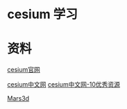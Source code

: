 # cesium 学习

# 资料
[cesium官网](https://cesium.com)

[cesium中文网](http://cesium.xin/wordpress/)
[cesium中文网-10优秀资源](http://cesium.xin/wordpress/archives/130.html)

[Mars3d](http://mars3d.cn/doc.html)

